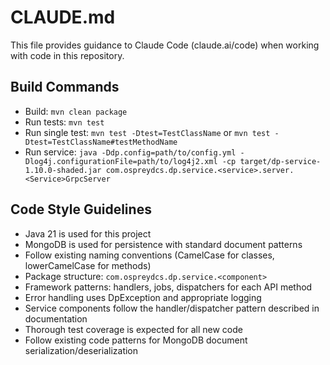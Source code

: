 # CLAUDE.md

This file provides guidance to Claude Code (claude.ai/code) when working with code in this repository.

## Build Commands
- Build: `mvn clean package`
- Run tests: `mvn test`
- Run single test: `mvn test -Dtest=TestClassName` or `mvn test -Dtest=TestClassName#testMethodName`
- Run service: `java -Ddp.config=path/to/config.yml -Dlog4j.configurationFile=path/to/log4j2.xml -cp target/dp-service-1.10.0-shaded.jar com.ospreydcs.dp.service.<service>.server.<Service>GrpcServer`

## Code Style Guidelines
- Java 21 is used for this project
- MongoDB is used for persistence with standard document patterns
- Follow existing naming conventions (CamelCase for classes, lowerCamelCase for methods)
- Package structure: `com.ospreydcs.dp.service.<component>`
- Framework patterns: handlers, jobs, dispatchers for each API method
- Error handling uses DpException and appropriate logging
- Service components follow the handler/dispatcher pattern described in documentation
- Thorough test coverage is expected for all new code
- Follow existing code patterns for MongoDB document serialization/deserialization